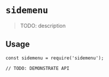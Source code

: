 # `sidemenu`

> TODO: description

## Usage

```
const sidemenu = require('sidemenu');

// TODO: DEMONSTRATE API
```
